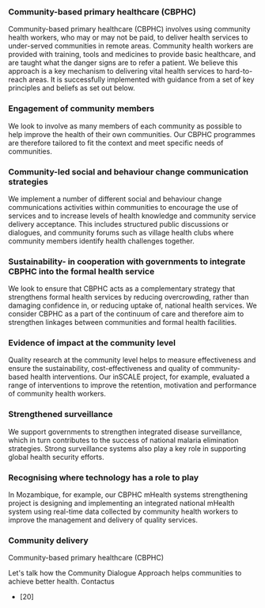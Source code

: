 ### Community-based primary healthcare (CBPHC)

Community-based primary healthcare (CBPHC) involves using community health workers, who may or may not be paid, to deliver health services to under-served communities in remote areas. Community health workers are provided with training, tools and medicines to provide basic healthcare, and are taught what the danger signs are to refer a patient. We believe this approach is a key mechanism to delivering vital health services to hard-to-reach areas. It is successfully implemented with guidance from a set of key principles and beliefs as set out below.

### Engagement of community members

We look to involve as many members of each community as possible to help improve the health of their own communities. Our CBPHC programmes are therefore tailored to fit the context and meet specific needs of communities.

### Community-led social and behaviour change communication strategies

We implement a number of different social and behaviour change communications activities within communities to encourage the use of services and to increase levels of health knowledge and community service delivery acceptance. This includes structured public discussions or dialogues, and community forums such as village health clubs where community members identify health challenges together.

### Sustainability- in cooperation with governments to integrate CBPHC into the formal health service

We look to ensure that CBPHC acts as a complementary strategy that strengthens formal health services by reducing overcrowding, rather than damaging confidence in, or reducing uptake of, national health services. We consider CBPHC as a part of the continuum of care and therefore aim to strengthen linkages between communities and formal health facilities.

### Evidence of impact at the community level

Quality research at the community level helps to measure effectiveness and ensure the sustainability, cost-effectiveness and quality of community-based health interventions. Our inSCALE project, for example, evaluated a range of interventions to improve the retention, motivation and performance of community health workers.

### Strengthened surveillance

We support governments to strengthen integrated disease surveillance, which in turn contributes to the success of national malaria elimination strategies. Strong surveillance systems also play a key role in supporting global health security efforts.

### Recognising where technology has a role to play

In Mozambique, for example, our CBPHC mHealth systems strengthening project is designing and implementing an integrated national mHealth system using real-time data collected by community health workers to improve the management and delivery of quality services.

### Community delivery

Community-based primary healthcare (CBPHC)

Let's talk how the Community Dialogue Approach helps communities to achieve better health. Contactus

* [20]